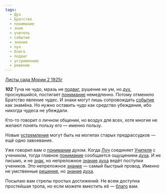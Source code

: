 ```yaml
---
tags:
  - Дух
  - Братство
  - понимание
  - знак
  - учитель
  - событие
  - знание
  - луч
  - благо
  - подвиг
  - устремление
  - решение
---
```


[Листы сада Мории 2 1925г](https://127.0.0.1:4002/agni/1925)

___102___
Туча не чудо, мразь не [подвиг](../../../tags/#подвиг), рушение не ум, но [дух](../../../tags/#Дух), проснувшийся, постигает [понимание](../../../tags/#понимание) немедленно. Потому отменило Братство явление чудес. И знаки могут лишь сопровождать [событие](../../../tags/#событие) как знамёна. Но нужно оставить чудо как средство убеждения, ибо никогда чудеса не убеждали.   

Кто-то говорит о личном общении, но воздух для всех, хотя многие не желают понять пользу его — именно пользу.   

Новые [устремления](../../../tags/#устремление) могут быть на могилах старых предрассудков — ещё одно завоевание.   

Уже говорил вам о [понимании](../../../tags/#понимание) духом. Когда [Луч](../../../tags/#луч) соединяет [Учителя](../../../tags/#учитель) с учеником, тогда главное [понимание](../../../tags/#понимание) сообщается ощущением [духа](../../../tags/#Дух). И не письмо, и не [знак](../../../tags/#знак), но непреложное [знание](../../../tags/#знание) [духа](../../../tags/#Дух) ведёт поступки учеников. Это непреложное [знание](../../../tags/#знание) — самый быстрый провод. Именно не умственные [решения](../../../tags/#решение), но [знание](../../../tags/#знание) [духа](../../../tags/#Дух).   

Посылаю вам стрелы простых достижений. Не всем доступна простейшая тропа, но если можете вместить её — [благо](../../../tags/#благо) вам.   

